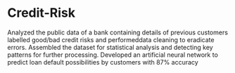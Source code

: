 # Credit-Risk
Analyzed the public data of a bank containing details of previous customers labelled good/bad credit risks and performeddata cleaning to eradicate errors.
Assembled the dataset for statistical analysis and detecting key patterns for further processing.
Developed an artificial neural network to predict loan default possibilities by customers with 87% accuracy
